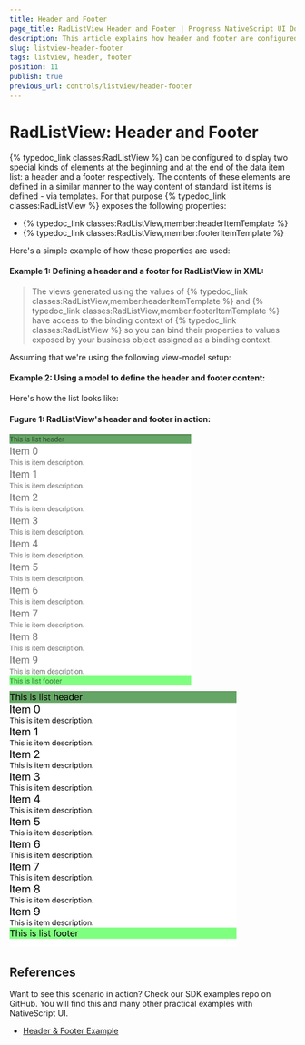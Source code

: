 ```yaml
---
title: Header and Footer
page_title: RadListView Header and Footer | Progress NativeScript UI Documentation
description: This article explains how header and footer are configured in RadListView.
slug: listview-header-footer
tags: listview, header, footer
position: 11
publish: true
previous_url: controls/listview/header-footer
---
```

# RadListView: Header and Footer
{% typedoc_link classes:RadListView %} can be configured to display two special kinds of elements at the beginning and at the end of the data item list: a header and a footer respectively. The contents of these elements are defined in a similar manner to the way content of standard list items is defined - via templates. For that purpose {% typedoc_link classes:RadListView %} exposes the following properties:

- {% typedoc_link classes:RadListView,member:headerItemTemplate %}
- {% typedoc_link classes:RadListView,member:footerItemTemplate %}

Here's a simple example of how these properties are used:

#### __Example 1: Defining a header and a footer for RadListView in XML:__
<snippet id='listview-header-footer-xml'/>

> The views generated using the values of {% typedoc_link classes:RadListView,member:headerItemTemplate %} and {% typedoc_link classes:RadListView,member:footerItemTemplate %} have access to the binding context of {% typedoc_link classes:RadListView %} so you can bind their properties to values exposed by your business object assigned as a binding context.

Assuming that we're using the following view-model setup:

#### __Example 2: Using a model to define the header and footer content:__
<snippet id='listview-header-footer-model'/>

Here's how the list looks like:

#### __Fugure 1: RadListView's header and footer in action:__
![RadListView header and footer on Android](../../img/ns_ui/list-view-header-footer_1.png "iOS") ![RadListView header and footer on iOS](../../img/ns_ui/list-view-header-footer_2.png "Android")

## References
Want to see this scenario in action?
Check our SDK examples repo on GitHub. You will find this and many other practical examples with NativeScript UI.

* [Header & Footer Example](https://github.com/telerik/nativescript-ui-samples/tree/master/listview/app/examples/header-footer)
